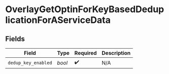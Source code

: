 # OverlayGetOptinForKeyBasedDeduplicationForAServiceData


## Fields

| Field               | Type                | Required            | Description         |
| ------------------- | ------------------- | ------------------- | ------------------- |
| `dedup_key_enabled` | *bool*              | :heavy_check_mark:  | N/A                 |